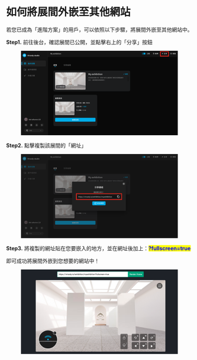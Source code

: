 # 如何將展間外嵌至其他網站

若您已成為「進階方案」的用戶，可以依照以下步驟，將展間外嵌至其他網站中。



**Step1.**  前往後台，確認展間已公開，並點擊右上的「分享」按鈕

<figure><img src="../../.gitbook/assets/截圖 2023-05-18 下午6.02.18.png" alt=""><figcaption></figcaption></figure>



**Step2.**  點擊複製該展間的「網址」

<figure><img src="../../.gitbook/assets/截圖 2023-05-18 下午6.02.22.png" alt=""><figcaption></figcaption></figure>



**Step3.** 將複製的網址貼在您要嵌入的地方，並在網址後加上：<mark style="color:blue;">**?fullscreen=true**</mark>

即可成功將展間外嵌到您想要的網站中！

<figure><img src="../../.gitbook/assets/截圖 2023-05-18 下午6.09.44.png" alt=""><figcaption></figcaption></figure>
